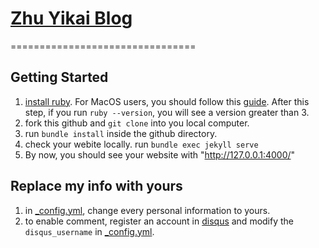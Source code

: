 # [Zhu Yikai Blog](https://zyksir.github.io)

================================

## Getting Started

1. [install ruby](https://ruby-lang.org/en/documentation/installation). For MacOS users, you should follow this [guide](https://mac.install.guide/ruby/13.html). After this step, if you run `ruby --version`, you will see a version greater than 3.
2. fork this github and `git clone` into you local computer.
3. run `bundle install` inside the github directory.
4. check your webite locally. run `bundle exec jekyll serve`
5. By now, you should see your website with "http://127.0.0.1:4000/"

## Replace my info with yours

1. in [_config.yml](./_config.yml), change every personal information to yours.
2. to enable comment, register an account in [disqus](https://disqus.com/) and modify the `disqus_username` in [_config.yml](./_config.yml).